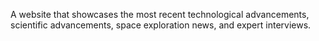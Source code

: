 A website that showcases the most recent technological advancements, scientific advancements, space exploration news, and expert interviews.
